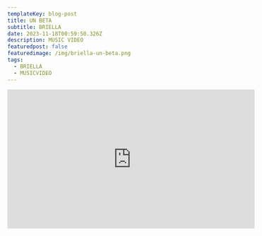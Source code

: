 ```yaml
---
templateKey: blog-post
title: UN BETA
subtitle: BRIELLA
date: 2023-11-18T00:59:50.326Z
description: MUSIC VIDEO
featuredpost: false
featuredimage: /img/briella-un-beta.png
tags:
  - BRIELLA
  - MUSICVIDEO
---
```

<iframe width="560" height="315" src="https://www.youtube.com/embed/RPCX4Mwh8sw?si=Hie-qLztLWkFF-0i" title="YouTube video player" frameborder="0" allow="accelerometer; autoplay; clipboard-write; encrypted-media; gyroscope; picture-in-picture; web-share" allowfullscreen></iframe>